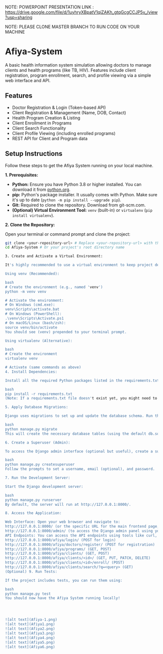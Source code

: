 NOTE: POWERPOINT PRESENTATION LINK :  https://drive.google.com/file/d/1uyhryXBpatV1qiZAKh_gtqGcgCCJP5v_/view?usp=sharing

NOTE: PLEASE CLONE MASTER BRANCH TO RUN CODE ON YOUR MACHINE



# Afiya-System

A basic health information system simulation allowing doctors to manage clients and health programs (like TB, HIV). Features include client registration, program enrollment, search, and profile viewing via a simple web interface and API.

## Features

*   Doctor Registration & Login (Token-based API)
*   Client Registration & Management (Name, DOB, Contact)
*   Health Program Creation & Listing
*   Client Enrollment in Programs
*   Client Search Functionality
*   Client Profile Viewing (including enrolled programs)
*   REST API for Client and Program data

## Setup Instructions

Follow these steps to get the Afiya System running on your local machine.

**1. Prerequisites:**

*   **Python:** Ensure you have Python 3.8 or higher installed. You can download it from [python.org](https://www.python.org/).
*   **pip:** Python's package installer. It usually comes with Python. Make sure it's up to date (`python -m pip install --upgrade pip`).
*   **Git:** Required to clone the repository. Download from git-scm.com.
*   **(Optional) Virtual Environment Tool:** `venv` (built-in) or `virtualenv` (`pip install virtualenv`).

**2. Clone the Repository:**

Open your terminal or command prompt and clone the project:

```bash
git clone <your-repository-url> # Replace <your-repository-url> with the actual URL
cd Afiya-System # Or your project's root directory name

3. Create and Activate a Virtual Environment:

It's highly recommended to use a virtual environment to keep project dependencies isolated.

Using venv (Recommended):

bash
# Create the environment (e.g., named 'venv')
python -m venv venv

# Activate the environment:
# On Windows (cmd.exe):
venv\Scripts\activate.bat
# On Windows (PowerShell):
.\venv\Scripts\Activate.ps1
# On macOS/Linux (bash/zsh):
source venv/bin/activate
You should see (venv) prepended to your terminal prompt.

Using virtualenv (Alternative):

bash
# Create the environment
virtualenv venv

# Activate (same commands as above)
4. Install Dependencies:

Install all the required Python packages listed in the requirements.txt file:

bash
pip install -r requirements.txt
(Note: If a requirements.txt file doesn't exist yet, you might need to create one based on the project's imports or install Django and DRF manually: pip install django djangorestframework)

5. Apply Database Migrations:

Django uses migrations to set up and update the database schema. Run the following command:

bash
python manage.py migrate
This will create the necessary database tables (using the default db.sqlite3 file unless configured otherwise).

6. Create a Superuser (Admin):

To access the Django admin interface (optional but useful), create a superuser:

bash
python manage.py createsuperuser
Follow the prompts to set a username, email (optional), and password.

7. Run the Development Server:

Start the Django development server:

bash
python manage.py runserver
By default, the server will run at http://127.0.0.1:8000/.

8. Access the Application:

Web Interface: Open your web browser and navigate to:
http://127.0.0.1:8000/ (or the specific URL for the main frontend page, e.g., index.html if served statically)
http://127.0.0.1:8000/admin/ (to access the Django admin panel using your superuser credentials)
API Endpoints: You can access the API endpoints using tools like curl, Postman, or directly in the browser (for GET requests):
http://127.0.0.1:8000/afiya/login/ (POST for login)
http://127.0.0.1:8000/afiya/doctors/register/ (POST for registration)
http://127.0.0.1:8000/afiya/programs/ (GET, POST)
http://127.0.0.1:8000/afiya/clients/ (GET, POST)
http://127.0.0.1:8000/afiya/clients/<id>/ (GET, PUT, PATCH, DELETE)
http://127.0.0.1:8000/afiya/clients/<id>/enroll/ (POST)
http://127.0.0.1:8000/afiya/clients/search/?q=<query> (GET)
(Optional) 9. Run Tests:

If the project includes tests, you can run them using:

bash
python manage.py test
You should now have the Afiya System running locally!




![alt text](Afiya-1.png)
![alt text](Afiya1.png)
![alt text](Afiya2.png)
![alt text](Afiya3.png)
![alt text](Afiya4.png)
![alt text](Afiya5.png)
![alt text](Afiya6.png)
